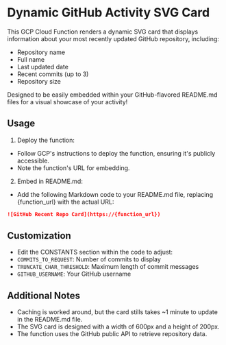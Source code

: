 # Dynamic GitHub Activity SVG Card

This GCP Cloud Function renders a dynamic SVG card that displays information about your most recently updated GitHub repository, including:

- Repository name
- Full name
- Last updated date
- Recent commits (up to 3)
- Repository size

Designed to be easily embedded within your GitHub-flavored README.md files for a visual showcase of your activity!

## Usage
1. Deploy the function:
- Follow GCP's instructions to deploy the function, ensuring it's publicly accessible.
- Note the function's URL for embedding.

2. Embed in README.md:
- Add the following Markdown code to your README.md file, replacing {function_url} with the actual URL:
```markdown
![GitHub Recent Repo Card](https://{function_url})
```
## Customization

- Edit the CONSTANTS section within the code to adjust:
- `COMMITS_TO_REQUEST`: Number of commits to display
- `TRUNCATE_CHAR_THRESHOLD`: Maximum length of commit messages
- `GITHUB_USERNAME`: Your GitHub username

## Additional Notes

- Caching is worked around, but the card stills takes ~1 minute to update in the README.md file.
- The SVG card is designed with a width of 600px and a height of 200px.
- The function uses the GitHub public API to retrieve repository data.